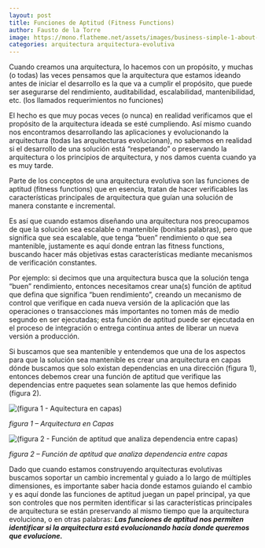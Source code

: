 ```yaml
---
layout: post
title: Funciones de Aptitud (Fitness Functions)
author: Fausto de la Torre
image: https://mono.flatheme.net/assets/images/business-simple-1-about-1.jpg
categories: arquitectura arquitectura-evolutiva
---
```

Cuando creamos una arquitectura, lo hacemos con un propósito, y muchas (o todas) las veces pensamos que la arquitectura que estamos ideando antes de iniciar el desarrollo es la que va a cumplir el propósito, que puede ser asegurarse del rendimiento, auditabilidad, escalabilidad, mantenibilidad, etc. (los llamados requerimientos no funciones)

El hecho es que muy pocas veces (o nunca) en realidad verificamos que el propósito de la arquitectura ideada se esté cumpliendo. Así mismo cuando nos encontramos desarrollando las aplicaciones y evolucionando la arquitectura (todas las arquitecturas evolucionan), no sabemos en realidad si el desarrollo de una solución está “respetando” o preservando la arquitectura o los principios de arquitectura, y nos damos cuenta cuando ya es muy tarde.

Parte de los conceptos de una arquitectura evolutiva son las funciones de aptitud (fitness functions) que en esencia, tratan de hacer verificables las características principales de arquitectura que guían una solución de manera constante e incremental.

Es así que cuando estamos diseñando una arquitectura nos preocupamos de que la solución sea escalable o mantenible (bonitas palabras), pero que significa que sea escalable, que tenga “buen” rendimiento o que sea mantenible, justamente es aquí donde entran las fitness functions, buscando hacer más objetivas estas características mediante mecanismos de verificación constantes.

Por ejemplo: si decimos que una arquitectura busca que la solución tenga “buen” rendimiento, entonces necesitamos crear una(s) función de aptitud que defina que significa “buen rendimiento”, creando un mecanismo de control que verifique en cada nueva versión de la aplicación que las operaciones o transacciones más importantes no tomen más de medio segundo en ser ejecutadas; esta función de aptitud puede ser ejecutada en el proceso de integración o entrega continua antes de liberar un nueva versión a producción.

Si buscamos que sea mantenible y entendemos que una de los aspectos para que la solución sea mantenible es crear una arquitectura en capas dónde buscamos que solo existan dependencias en una dirección (figura 1), entonces debemos crear una función de aptitud que verifique las dependencias entre paquetes sean solamente las que hemos definido (figura 2).

![(figura 1 - Aquitectura en capas)](https://faustodelatog.files.wordpress.com/2018/02/captura-de-pantalla-2018-02-27-a-las-15-41-53.png?w=530&h=604)

*figura 1 –  Arquitectura en Capas*

![(figura 2 - Función de aptitud que analiza dependencia entre capas)](https://faustodelatog.files.wordpress.com/2018/02/captura-de-pantalla-2018-02-27-a-las-15-57-12.png)

*figura 2 –  Función de aptitud que analiza dependencia entre capas*

Dado que cuando estamos construyendo arquitecturas evolutivas buscamos soportar un cambio incremental y guiado a lo largo de múltiples dimensiones, es importante saber hacia donde estamos guiando el cambio y es aquí donde las funciones de aptitud juegan un papel principal, ya que son controles que nos permiten identificar si las características principales de arquitectura se están preservando al mismo tiempo que la arquitectura evoluciona, o en otras palabras: ***Las funciones de aptitud nos permiten identificar si la arquitectura está evolucionando hacia donde queremos que evolucione.***
